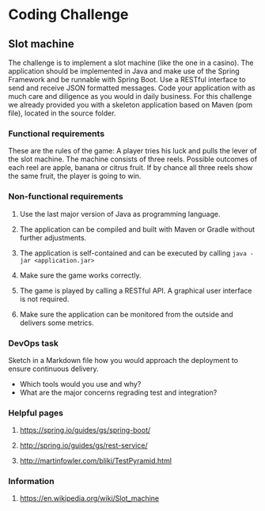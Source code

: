 # Coding Challenge

## Slot machine

The challenge is to implement a slot machine (like the one in a casino).
The application should be implemented in Java and make use of the Spring Framework and be runnable with Spring Boot. Use a RESTful interface to send and receive JSON formatted messages.
Code your application with as much care and diligence as you would in daily business. For this challenge we already provided you with a skeleton application based on Maven (pom file), located in the source folder.

### Functional requirements

These are the rules of the game: A player tries his luck and pulls the lever of the slot machine. The machine consists of three reels. Possible outcomes of each reel are apple, banana or citrus fruit. If by chance all three reels show the same fruit, the player is going to win.

### Non-functional requirements

1. Use the last major version of Java as programming language.

2. The application can be compiled and built with Maven or Gradle without further adjustments.

3. The application is self-contained and can be executed by calling ```java -jar <application.jar>```

4. Make sure the game works correctly.

5. The game is played by calling a RESTful API. A graphical user interface is not required.

6. Make sure the application can be monitored from the outside and delivers some metrics.

### DevOps task

Sketch in a Markdown file how you would approach the deployment to ensure continuous delivery.

* Which tools would you use and why?
* What are the major concerns regrading test and integration?

### Helpful pages

1. <https://spring.io/guides/gs/spring-boot/>

2. <http://spring.io/guides/gs/rest-service/>

3. <http://martinfowler.com/bliki/TestPyramid.html>

### Information

1. <https://en.wikipedia.org/wiki/Slot_machine>
